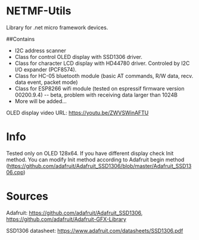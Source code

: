 # NETMF-Utils
Library for .net micro framework devices. 

##Contains 

- I2C address scanner
- Class for control OLED display with SSD1306 driver. 
- Class for character LCD display with HD44780 driver. Controled by I2C I/O expander (PCF8574).
- Class for HC-05 bluetooth module (basic AT commands, R/W data, recv. data event, packet mode)
- Class for ESP8266 wifi module (tested on  espressif firmware version  00200.9.4)
-- beta, problem with receiving data larger than 1024B
- More will be added... 

OLED display video URL: https://youtu.be/ZWVSWinAFTU

# Info

Tested only on OLED 128x64. If you have different display check Init method. You can modify Init method according to Adafruit begin method (https://github.com/adafruit/Adafruit_SSD1306/blob/master/Adafruit_SSD1306.cpp)

# Sources

Adafruit:
https://github.com/adafruit/Adafruit_SSD1306,
https://github.com/adafruit/Adafruit-GFX-Library

SSD1306 datasheet:
https://www.adafruit.com/datasheets/SSD1306.pdf

